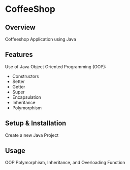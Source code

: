 # CoffeeShop

## Overview
Coffeeshop Application using Java

## Features
Use of Java Object Oriented Programming (OOP):
- Constructors
- Setter
- Getter
- Super
- Encapsulation
- Inheritance
- Polymorphism


## Setup & Installation 
Create a new Java Project

## Usage
OOP Polymorphism, Inheritance, and Overloading Function

